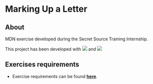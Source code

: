# **Marking Up a Letter**

## **About**

MDN exercise developed during the Secret Source Training Internship.

This project has been developed with [<img src = "https://img.shields.io/badge/-HTML5-E34F26?style=for-the-badge&logo=html5&logoColor=white">](https://html.spec.whatwg.org/) and
[<img src = "https://img.shields.io/badge/-CSS3-1572B6?style=for-the-badge&logo=css3&logoColor=white">](https://www.w3.org/Style/CSS/)

## **Exercises requirements**

- Exercise requirements can be found [**here**](https://developer.mozilla.org/en-US/docs/Learn/HTML/Introduction_to_HTML/Marking_up_a_letter).
